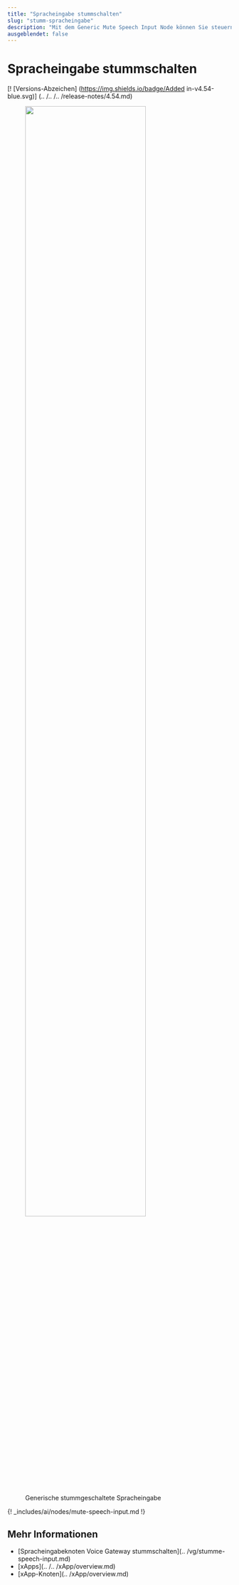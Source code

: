 ```yaml
---
title: "Spracheingabe stummschalten"
slug: "stumm-spracheingabe"
description: "Mit dem Generic Mute Speech Input Node können Sie steuern, wann Spracheingaben in Ihrem Flow erfasst werden, um Unterbrechungen zu vermeiden und ein reibungsloseres Konversationserlebnis zu gewährleisten, insbesondere in xApp Flows. Indem Sie die Spracherfassung nach Bedarf aktivieren oder deaktivieren, können Sie eine bessere Kontrolle behalten und einen nahtlosen Workflow in Ihrer Anwendung schaffen."
ausgeblendet: false
---
```


# Spracheingabe stummschalten

[! [Versions-Abzeichen] (https://img.shields.io/badge/Added in-v4.54-blue.svg)] (.. /.. /.. /release-notes/4.54.md)

<figure>
  <img class="image-center" src="{{config.site_url}}ai/flow-nodes/images/generic-voice/mute-speech-input.png" width="80%" />
  <figcaption>Generische stummgeschaltete Spracheingabe</figcaption>
</figure>

{! _includes/ai/nodes/mute-speech-input.md !}

## Mehr Informationen

- [Spracheingabeknoten Voice Gateway stummschalten](.. /vg/stumme-speech-input.md)
- [xApps](.. /.. /xApp/overview.md)
- [xApp-Knoten](.. /xApp/overview.md)